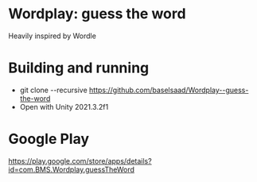 # Wordplay: guess the word
 
Heavily inspired by Wordle

# Building and running
- git clone --recursive https://github.com/baselsaad/Wordplay--guess-the-word
- Open with Unity 2021.3.2f1

# Google Play
https://play.google.com/store/apps/details?id=com.BMS.Wordplay.guessTheWord
